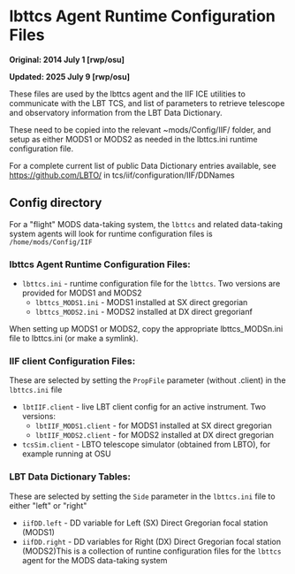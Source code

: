 # lbttcs Agent Runtime Configuration Files

**Original: 2014 July 1 [rwp/osu]**

**Updated: 2025 July 9 [rwp/osu]**

These files are used by the lbttcs agent and the IIF ICE utilities to
communicate with the LBT TCS, and list of parameters to retrieve
telescope and observatory information from the LBT Data Dictionary.

These need to be copied into the relevant ~mods/Config/IIF/ folder,
and setup as either MODS1 or MODS2 as needed in the lbttcs.ini runtime
configuration file.

For a complete current list of public Data Dictionary entries available, see
https://github.com/LBTO/ in tcs/iif/configuration/IIF/DDNames

## Config directory

For a "flight" MODS data-taking system, the `lbttcs` and related data-taking
system agents will look for runtime configuration files is `/home/mods/Config/IIF`

### lbttcs Agent Runtime Configuration Files:

 * `lbttcs.ini` - runtime configuration file for the `lbttcs`. Two versions are provided for MODS1 and MODS2
   * `lbttcs_MODS1.ini` - MODS1 installed at SX direct gregorian
   * `lbttcs_MODS2.ini` - MODS2 installed at DX direct gregorianf
  
When setting up MODS1 or MODS2, copy the appropriate lbttcs_MODSn.ini file to lbttcs.ini (or make a symlink).

### IIF client Configuration Files:

These are selected by setting the `PropFile` parameter (without .client) in the `lbttcs.ini` file
 * `lbtIIF.client` - live LBT client config for an active instrument. Two versions:
   * `lbtIIF_MODS1.client` - for MODS1 installed at SX direct gregorian
   * `lbtIIF_MODS2.client` - for MODS2 installed at DX direct gregorian
 * `tcsSim.client` - LBTO telescope simulator (obtained from LBTO), for example running at OSU
     
### LBT Data Dictionary Tables:

These are selected by setting the `Side` parameter in the `lbttcs.ini` file to either "left" or "right"
 * `iifDD.left` - DD variable for Left (SX) Direct Gregorian focal station (MODS1)
 * `iifDD.right` - DD variables for Right (DX) Direct Gregorian focal station (MODS2)This is a collection of runtine configuration files for the `lbttcs` agent for
the MODS data-taking system
